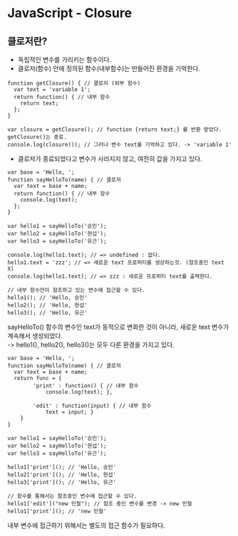 # JavaScript - Closure

## 클로저란?
- 독립적인 변수를 가리키는 함수이다.
- 클로저(함수) 안에 정의된 함수(내부함수)는 만들어진 환경을 기억한다.

```
function getClosure() { // 클로저 (외부 함수)
  var text = 'variable 1';
  return function() { // 내부 함수
    return text;
  };
}

var closure = getClosure(); // function {return text;} 를 반환 받았다. getClosure()는 종료.
console.log(closure()); // 그러나 변수 text를 기억하고 있다. -> 'variable 1'
```

- 클로저가 종료되었다고 변수가 사라지지 않고, 여전히 값을 가지고 있다.

```
var base = 'Hello, ';
function sayHelloTo(name) { // 클로저
  var text = base + name;
  return function() { // 내부 함수
    console.log(text);
  };
}

var hello1 = sayHelloTo('승민');
var hello2 = sayHelloTo('현섭');
var hello3 = sayHelloTo('유근');

console.log(hello1.text); // => undefined : 없다.
hello1.text = 'zzz'; // => 새로운 text 프로퍼티를 생성하는것. (참조중인 text X)
console.log(hello1.text); // => zzz : 새로운 프로퍼티 text를 출력한다.

// 내부 함수만이 참조하고 있는 변수에 접근할 수 있다.
hello1(); // 'Hello, 승민'
hello2(); // 'Hello, 현섭'
hello3(); // 'Hello, 유근'
```

sayHelloTo() 함수의 변수인 text가 동적으로 변화한 것이 아니라, 새로운 text 변수가 계속해서 생성되었다.   
-> hello1(), hello2(), hello3()는 모두 다른 환경을 가지고 있다.


```
var base = 'Hello, ';
function sayHelloTo(name) { // 클로저
  var text = base + name;
  return func = {
        'print' : function() { // 내부 함수
            console.log(text); },

        'edit' : function(input) { // 내부 함수
            text = input; }
    }
}

var hello1 = sayHelloTo('승민');
var hello2 = sayHelloTo('현섭');
var hello3 = sayHelloTo('유근');

hello1['print'](); // 'Hello, 승민'
hello2['print'](); // 'Hello, 현섭'
hello3['print'](); // 'Hello, 유근'

// 함수를 통해서는 참조중인 변수에 접근할 수 있다.
hello1['edit']("new 민철"); // 참조 중인 변수를 변경 -> new 민철
hello1['print'](); // 'new 민철'
```
내부 변수에 접근하기 위해서는 별도의 접근 함수가 필요하다.

